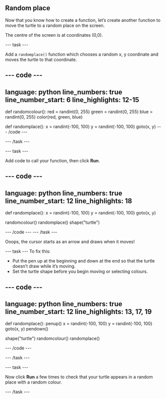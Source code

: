 ## Random place

Now that you know how to create a function, let’s create another function to move the turtle to a random place on the screen. 

The centre of the screen is at coordinates (0,0). 

--- task ---

Add a `randomplace()` function which chooses a random x, y coordinate and moves the turtle to that coordinate.

--- code ---
---
language: python
line_numbers: true
line_number_start: 6
line_highlights: 12-15
---
def randomcolour():
    red = randint(0, 255)
    green = randint(0, 255)
    blue = randint(0, 255)
    color(red, green, blue)

def randomplace():
    x = randint(-100, 100)
    y = randint(-100, 100)
    goto(x, y)
--- /code ---

--- /task ---

--- task ---

Add code to call your function, then click **Run**.

--- code ---
---
language: python
line_numbers: true
line_number_start: 12
line_highlights: 18
---
def randomplace():
    x = randint(-100, 100)
    y = randint(-100, 100)
    goto(x, y)

randomcolour()
randomplace()
shape("turtle")

--- /code ---
--- /task ---
    
Ooops, the cursor starts as an arrow and draws when it moves!

--- task ---
To fix this:
+ Put the pen up at the beginning and down at the end so that the turtle doesn’t draw while it’s moving.
+ Set the turtle shape before you begin moving or selecting colours.

--- code ---
---
language: python
line_numbers: true
line_number_start: 12
line_highlights: 13, 17, 19
---
def randomplace():
    penup()
    x = randint(-100, 100)
    y = randint(-100, 100)
    goto(x, y)
    pendown()

shape("turtle")
randomcolour()
randomplace()

--- /code ---

--- /task ---
 
--- task ---

Now click **Run** a few times to check that your turtle appears in a random place with a random colour.

--- /task ---

